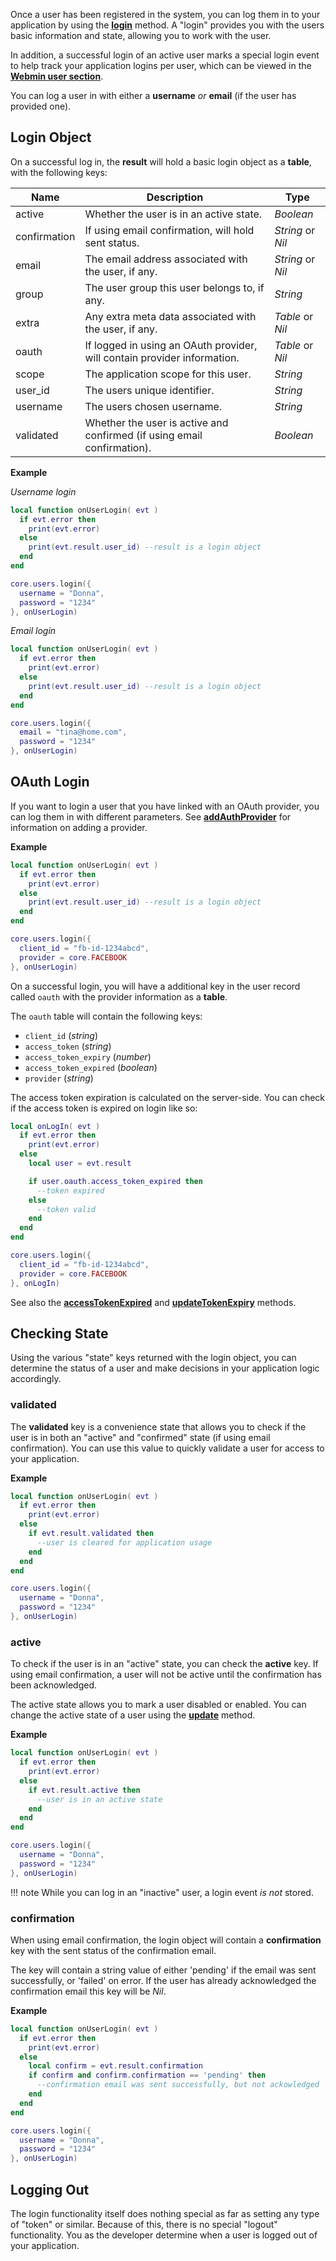 Once a user has been registered in the system, you can log them in to your application by using the __[login](/client/modules/users/api/#login)__ method. A "login" provides you with the users basic information and state, allowing you to work with the user. 

In addition, a successful login of an active user marks a special login event to help track your application logins per user, which can be viewed in the __[Webmin user section](/server/webmin/setup/)__.

You can log a user in with either a __username__ _or_ __email__ (if the user has provided one).

## Login Object

On a successful log in, the __result__ will hold a basic login object as a __table__, with the following keys:

|Name|Description|Type|
|----|-----------|----|
|active|Whether the user is in an active state.|_Boolean_|
|confirmation|If using email confirmation, will hold sent status.|_String_ or _Nil_|
|email|The email address associated with the user, if any.|_String_ or _Nil_|
|group|The user group this user belongs to, if any.|_String_|
|extra|Any extra meta data associated with the user, if any.|_Table_ or _Nil_|
|oauth|If logged in using an OAuth provider, will contain provider information.|_Table_ or _Nil_|
|scope|The application scope for this user.|_String_|
|user_id|The users unique identifier.|_String_|
|username|The users chosen username.|_String_|
|validated|Whether the user is active and confirmed (if using email confirmation).|_Boolean_|

__Example__

_Username login_

```lua
local function onUserLogin( evt )
  if evt.error then
    print(evt.error)
  else
    print(evt.result.user_id) --result is a login object
  end
end

core.users.login({
  username = "Donna",
  password = "1234"
}, onUserLogin)
```

_Email login_

```lua
local function onUserLogin( evt )
  if evt.error then
    print(evt.error)
  else
    print(evt.result.user_id) --result is a login object
  end
end

core.users.login({
  email = "tina@home.com",
  password = "1234"
}, onUserLogin)
```

## OAuth Login

If you want to login a user that you have linked with an OAuth provider, you can log them in with different parameters. See __[addAuthProvider](/client/modules/users/oauth/#addauthprovider)__ for information on adding a provider.

__Example__

```lua
local function onUserLogin( evt )
  if evt.error then
    print(evt.error)
  else
    print(evt.result.user_id) --result is a login object
  end
end

core.users.login({
  client_id = "fb-id-1234abcd",
  provider = core.FACEBOOK
}, onUserLogin)
```

On a successful login, you will have a additional key in the user record called `oauth` with the provider information as a __table__.

The `oauth` table will contain the following keys:

  - `client_id` (_string_)
  - `access_token` (_string_)
  - `access_token_expiry` (_number_)
  - `access_token_expired` (_boolean_)
  - `provider` (_string_)

The access token expiration is calculated on the server-side. You can check if the access token is expired on login like so:

```lua
local onLogIn( evt )
  if evt.error then
    print(evt.error)
  else
    local user = evt.result

    if user.oauth.access_token_expired then
      --token expired
    else
      --token valid
    end
  end
end

core.users.login({
  client_id = "fb-id-1234abcd",
  provider = core.FACEBOOK
}, onLogIn)
```

See also the __[accessTokenExpired](/client/modules/users/oauth/#accesstokenexpired)__ and __[updateTokenExpiry](/client/modules/users/oauth/#updatetokenexpiry)__ methods.

## Checking State

Using the various "state" keys returned with the login object, you can determine the status of a user and make decisions in your application logic accordingly. 

### validated

The __validated__ key is a convenience state that allows you to check if the user is in both an "active" and "confirmed" state (if using email confirmation). You can use this value to quickly validate a user for access to your application.

__Example__

```lua
local function onUserLogin( evt )
  if evt.error then
    print(evt.error)
  else
    if evt.result.validated then
      --user is cleared for application usage
    end
  end
end

core.users.login({
  username = "Donna",
  password = "1234"
}, onUserLogin)
```

### active

To check if the user is in an "active" state, you can check the __active__ key. If using email confirmation, a user will not be active until the confirmation has been acknowledged.

The active state allows you to mark a user disabled or enabled. You can change the active state of a user using the __[update](api/#update)__ method.

__Example__

```lua
local function onUserLogin( evt )
  if evt.error then
    print(evt.error)
  else
    if evt.result.active then
      --user is in an active state 
    end
  end
end

core.users.login({
  username = "Donna",
  password = "1234"
}, onUserLogin)
```

!!! note
    While you can log in an "inactive" user, a login event _is not_ stored.

### confirmation

When using email confirmation, the login object will contain a __confirmation__ key with the sent status of the confirmation email. 

The key will contain a string value of either 'pending' if the email was sent successfully, or 'failed' on error. If the user has already acknowledged the confirmation email this key will be _Nil_.

__Example__

```lua
local function onUserLogin( evt )
  if evt.error then
    print(evt.error)
  else
    local confirm = evt.result.confirmation
    if confirm and confirm.confirmation == 'pending' then
      --confirmation email was sent successfully, but not ackowledged
    end
  end
end

core.users.login({
  username = "Donna",
  password = "1234"
}, onUserLogin)
```

## Logging Out

The login functionality itself does nothing special as far as setting any type of "token" or similar. Because of this, there is no special "logout" functionality. You as the developer determine when a user is logged out of your application.
